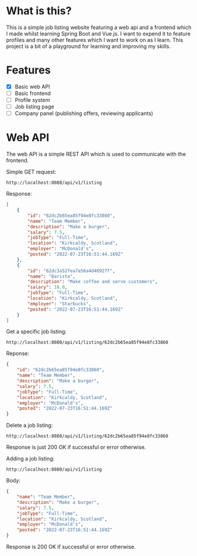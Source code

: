 # What is this?
This is a simple job listing website featuring a web api and a frontend which I made whilst learning Spring Boot and Vue.js. I want to expend it to feature profiles and many other features which I want to work on as I learn. This project is a bit of a playground for learning and improving my skills.

# Features
- [x] Basic web API
- [ ] Basic frontend
- [ ] Profile system
- [ ] Job listing page
- [ ] Company panel (publishing offers, reviewing applicants)

# Web API
The web API is a simple REST API which is used to communicate with the frontend.

Simple GET request:
```
http://localhost:8080/api/v1/listing
```
Response:
```json
[
    {
        "id": "62dc2b65ea85f94e8fc33860",
        "name": "Team Member",
        "description": "Make a burger",
        "salary": 7.5,
        "jobType": "Full-Time",
        "location": "Kirkcaldy, Scotland",
        "employer": "McDonald's",
        "posted": "2022-07-23T16:51:44.169Z"
    },
    {
        "id": "62dc3a52fea7a56a4d46927f",
        "name": "Barista",
        "description": "Make coffee and serve customers",
        "salary": 10.0,
        "jobType": "Full-Time",
        "location": "Kirkcaldy, Scotland",
        "employer": "Starbucks",
        "posted": "2022-07-23T16:51:44.169Z"
    }
]
```

Get a specific job listing:
```
http://localhost:8080/api/v1/listing/62dc2b65ea85f94e8fc33860
```

Reponse:
```json
{
    "id": "62dc2b65ea85f94e8fc33860",
    "name": "Team Member",
    "description": "Make a burger",
    "salary": 7.5,
    "jobType": "Full-Time",
    "location": "Kirkcaldy, Scotland",
    "employer": "McDonald's",
    "posted": "2022-07-23T16:51:44.169Z"
}
```

Delete a job listing:
```
http://localhost:8080/api/v1/listing/62dc2b65ea85f94e8fc33860
```

Response is just 200 OK if successful or error otherwise.

Adding a job listing:
```
http://localhost:8080/api/v1/listing
```

Body:
```json
{
    "name": "Team Member",
    "description": "Make a burger",
    "salary": 7.5,
    "jobType": "Full-Time",
    "location": "Kirkcaldy, Scotland",
    "employer": "McDonald's",
    "posted": "2022-07-23T16:51:44.169Z"
}
```

Response is 200 OK if successful or error otherwise.
